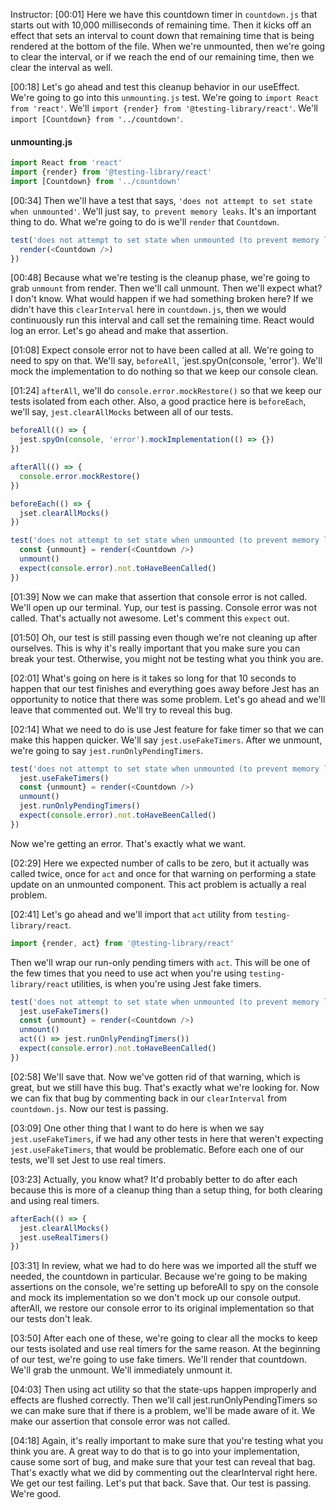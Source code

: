 Instructor: [00:01] Here we have this countdown timer in `countdown.js` that starts out with 10,000 milliseconds of remaining time. Then it kicks off an effect that sets an interval to count down that remaining time that is being rendered at the bottom of the file. When we're unmounted, then we're going to clear the interval, or if we reach the end of our remaining time, then we clear the interval as well.

[00:18] Let's go ahead and test this cleanup behavior in our useEffect. We're going to go into this `unmounting.js` test. We're going to `import React from 'react'`. We'll `import {render} from '@testing-library/react'`. We'll `import [Countdown} from '../countdown'`.

#### unmounting.js
```js
import React from 'react'
import {render} from '@testing-library/react'
import [Countdown} from '../countdown'
```

[00:34] Then we'll have a test that says, `'does not attempt to set state when unmounted'`. We'll just say, `to prevent memory leaks`. It's an important thing to do. What we're going to do is we'll `render` that `Countdown`.

```js
test('does not attempt to set state when unmounted (to prevent memory leaks)', () => {
  render(<Countdown />)
})
```

[00:48] Because what we're testing is the cleanup phase, we're going to grab `unmount` from render. Then we'll call unmount. Then we'll expect what? I don't know. What would happen if we had something broken here? If we didn't have this `clearInterval` here in `countdown.js`, then we would continuously run this interval and call set the remaining time. React would log an error. Let's go ahead and make that assertion.

[01:08] Expect console error not to have been called at all. We're going to need to spy on that. We'll say, `beforeAll`, `jest.spyOn(console, 'error'). We'll mock the implementation to do nothing so that we keep our console clean.

[01:24] `afterAll`, we'll do `console.error.mockRestore()` so that we keep our tests isolated from each other. Also, a good practice here is `beforeEach`, we'll say, `jest.clearAllMocks` between all of our tests.

```js
beforeAll(() => {
  jest.spyOn(console, 'error').mockImplementation(() => {})
})

afterAll(() => {
  console.error.mockRestore()
})

beforeEach(() => {
  jset.clearAllMocks()
})

test('does not attempt to set state when unmounted (to prevent memory leaks)', () => {
  const {unmount} = render(<Countdown />)
  unmount()
  expect(console.error).not.toHaveBeenCalled()
})
```

[01:39] Now we can make that assertion that console error is not called. We'll open up our terminal. Yup, our test is passing. Console error was not called. That's actually not awesome. Let's comment this `expect` out.

[01:50] Oh, our test is still passing even though we're not cleaning up after ourselves. This is why it's really important that you make sure you can break your test. Otherwise, you might not be testing what you think you are.

[02:01] What's going on here is it takes so long for that 10 seconds to happen that our test finishes and everything goes away before Jest has an opportunity to notice that there was some problem. Let's go ahead and we'll leave that commented out. We'll try to reveal this bug.

[02:14] What we need to do is use Jest feature for fake timer so that we can make this happen quicker. We'll say `jest.useFakeTimers`. After we unmount, we're going to say `jest.runOnlyPendingTimers`. 

```js
test('does not attempt to set state when unmounted (to prevent memory leaks)', () => {
  jest.useFakeTimers()
  const {unmount} = render(<Countdown />)
  unmount()
  jest.runOnlyPendingTimers()
  expect(console.error).not.toHaveBeenCalled()
})
```

Now we're getting an error. That's exactly what we want.

[02:29] Here we expected number of calls to be zero, but it actually was called twice, once for `act` and once for that warning on performing a state update on an unmounted component. This act problem is actually a real problem.

[02:41] Let's go ahead and we'll import that `act` utility from `testing-library/react`. 

```js
import {render, act} from '@testing-library/react'
```

Then we'll wrap our run-only pending timers with `act`. This will be one of the few times that you need to use act when you're using `testing-library/react` utilities, is when you're using Jest fake timers.

```js
test('does not attempt to set state when unmounted (to prevent memory leaks)', () => {
  jest.useFakeTimers()
  const {unmount} = render(<Countdown />)
  unmount()
  act(() => jest.runOnlyPendingTimers())
  expect(console.error).not.toHaveBeenCalled()
})
```

[02:58] We'll save that. Now we've gotten rid of that warning, which is great, but we still have this bug. That's exactly what we're looking for. Now we can fix that bug by commenting back in our `clearInterval` from `countdown.js`. Now our test is passing.

[03:09] One other thing that I want to do here is when we say `jest.useFakeTimers`, if we had any other tests in here that weren't expecting `jest.useFakeTimers`, that would be problematic. Before each one of our tests, we'll set Jest to use real timers.

[03:23] Actually, you know what? It'd probably better to do after each because this is more of a cleanup thing than a setup thing, for both clearing and using real timers.

```js
afterEach(() => {
  jest.clearAllMocks()
  jest.useRealTimers()
})
```

[03:31] In review, what we had to do here was we imported all the stuff we needed, the countdown in particular. Because we're going to be making assertions on the console, we're setting up beforeAll to spy on the console and mock its implementation so we don't mock up our console output. afterAll, we restore our console error to its original implementation so that our tests don't leak.

[03:50] After each one of these, we're going to clear all the mocks to keep our tests isolated and use real timers for the same reason. At the beginning of our test, we're going to use fake timers. We'll render that countdown. We'll grab the unmount. We'll immediately unmount it.

[04:03] Then using act utility so that the state-ups happen improperly and effects are flushed correctly. Then we'll call jest.runOnlyPendingTimers so we can make sure that if there is a problem, we'll be made aware of it. We make our assertion that console error was not called.

[04:18] Again, it's really important to make sure that you're testing what you think you are. A great way to do that is to go into your implementation, cause some sort of bug, and make sure that your test can reveal that bag. That's exactly what we did by commenting out the clearInterval right here. We get our test failing. Let's put that back. Save that. Our test is passing. We're good.
